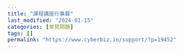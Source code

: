 ```yaml
---
title: "課程講座行事曆"
last_modified: "2024-01-15"
categories: [常見問題]
tags: []
permalink: "https://www.cyberbiz.io/support/?p=19452"
---
```




